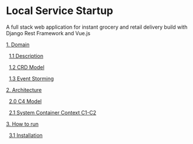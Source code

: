 # Local Service Startup 

A full stack web application for instant grocery and retail delivery build with Django Rest Framework and Vue.js

[1. Domain](#1-Domain)

&nbsp;&nbsp;[1.1 Description](#11-description)

&nbsp;&nbsp;[1.2 CRD Model](#12-CRD-Model)

&nbsp;&nbsp;[1.3 Event Storming](#13-Event-Storming)

[2. Architecture](#2-Architecture)

&nbsp;&nbsp;[2.0 C4 Model](#20-C4-model)

&nbsp;&nbsp;[2.1 System Container Context C1-C2](#21-System-container-context-c1-c2)

[3. How to run](#3-How-to-run)

&nbsp;&nbsp;[3.1 Installation](#31-installation)

